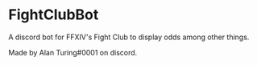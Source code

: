 # FightClubBot
A discord bot for FFXIV's Fight Club to display odds among other things.

Made by Alan Turing#0001 on discord.
